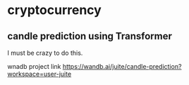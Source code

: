 # cryptocurrency

## candle prediction using Transformer
I must be crazy to do this.

wnadb project link https://wandb.ai/juite/candle-prediction?workspace=user-juite

